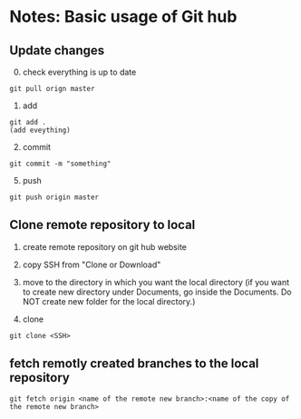 # Notes: Basic usage of Git hub

## Update changes 


0. check everything is up to date
```
git pull orign master
```

1. add
```
git add .
(add eveything)
```

2. commit
```
git commit -m "something"
```

5. push
```
git push origin master
```


## Clone remote repository to local 

1. create remote repository on git hub website

2. copy SSH from "Clone or Download"

3. move to the directory in which you want the local directory 
(if you want to create new directory under Documents, go inside the Documents. Do NOT create new folder for the local directory.)

4. clone
```
git clone <SSH>
```

## fetch remotly created branches to the local repository
```
git fetch origin <name of the remote new branch>:<name of the copy of the remote new branch>
```
